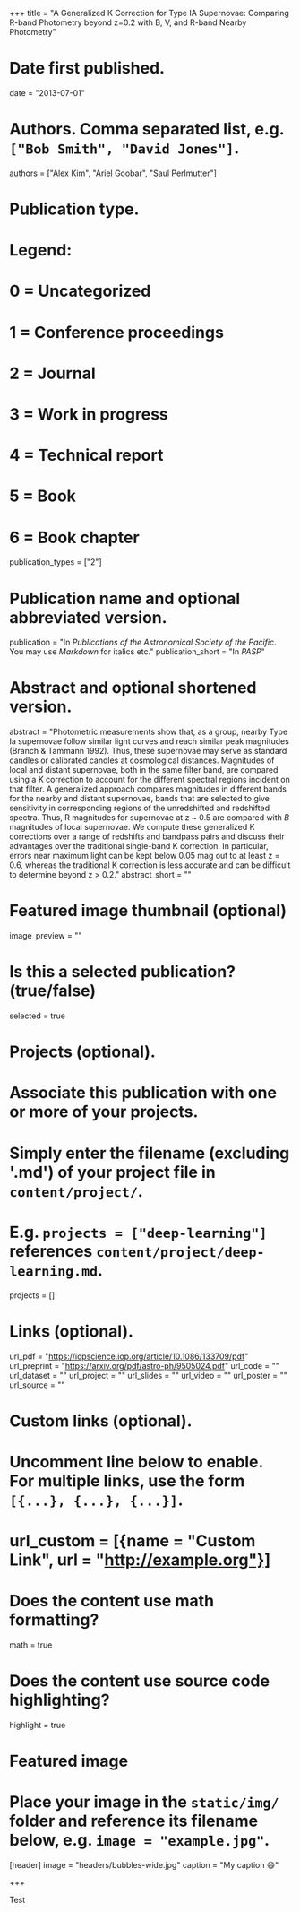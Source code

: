 +++
title = "A Generalized K Correction for Type IA Supernovae: Comparing R-band Photometry beyond z=0.2 with B, V, and R-band Nearby Photometry"

# Date first published.
date = "2013-07-01"

# Authors. Comma separated list, e.g. `["Bob Smith", "David Jones"]`.
authors = ["Alex Kim", "Ariel Goobar", "Saul Perlmutter"]

# Publication type.
# Legend:
# 0 = Uncategorized
# 1 = Conference proceedings
# 2 = Journal
# 3 = Work in progress
# 4 = Technical report
# 5 = Book
# 6 = Book chapter
publication_types = ["2"]

# Publication name and optional abbreviated version.
publication = "In *Publications of the Astronomical Society of the Pacific*. You may use *Markdown* for italics etc."
publication_short = "In *PASP*"

# Abstract and optional shortened version.
abstract = "Photometric measurements show that, as a group, nearby Type Ia supernovae follow similar light curves and reach similar peak magnitudes (Branch & Tammann 1992). Thus, these supernovae may serve as standard candles or calibrated candles at cosmological distances. Magnitudes of local and distant supernovae, both in the same filter band, are compared using a K correction to account for the different spectral regions incident on that filter. A generalized approach compares magnitudes in different bands for the nearby and distant supernovae, bands that are selected to give sensitivity in corresponding regions of the unredshifted and redshifted spectra. Thus, R magnitudes for supernovae at z ~ 0.5 are compared with $B$ magnitudes of local supernovae. We compute these generalized K corrections over a range of redshifts and bandpass pairs and discuss their advantages over the traditional single-band K correction. In particular, errors near maximum light can be kept below 0.05 mag out to at least z = 0.6, whereas the traditional K correction is less accurate and can be difficult to determine beyond z > 0.2."
abstract_short = ""

# Featured image thumbnail (optional)
image_preview = ""

# Is this a selected publication? (true/false)
selected = true

# Projects (optional).
#   Associate this publication with one or more of your projects.
#   Simply enter the filename (excluding '.md') of your project file in `content/project/`.
#   E.g. `projects = ["deep-learning"]` references `content/project/deep-learning.md`.
projects = []

# Links (optional).
url_pdf = "https://iopscience.iop.org/article/10.1086/133709/pdf"
url_preprint = "https://arxiv.org/pdf/astro-ph/9505024.pdf"
url_code = ""
url_dataset = ""
url_project = ""
url_slides = ""
url_video = ""
url_poster = ""
url_source = ""

# Custom links (optional).
#   Uncomment line below to enable. For multiple links, use the form `[{...}, {...}, {...}]`.
# url_custom = [{name = "Custom Link", url = "http://example.org"}]

# Does the content use math formatting?
math = true

# Does the content use source code highlighting?
highlight = true

# Featured image
# Place your image in the `static/img/` folder and reference its filename below, e.g. `image = "example.jpg"`.
[header]
image = "headers/bubbles-wide.jpg"
caption = "My caption 😄"

+++

Test

